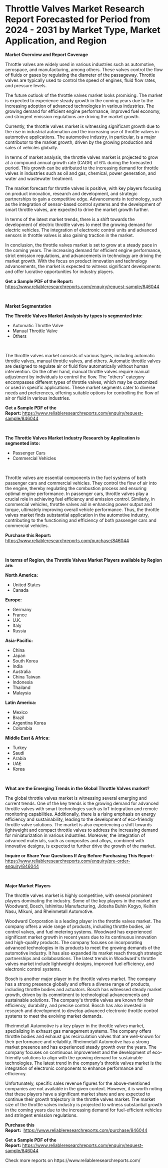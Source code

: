 <p><h1>Throttle Valves Market Research Report Forecasted for Period from 2024 -  2031 by Market Type, Market Application, and Region</h1></p><p><strong>Market Overview and Report Coverage</strong></p>
<p><p>Throttle valves are widely used in various industries such as automotive, aerospace, and manufacturing, among others. These valves control the flow of fluids or gases by regulating the diameter of the passageway. Throttle valves are typically used to control the speed of engines, fluid flow rates, and pressure levels.</p><p>The future outlook of the throttle valves market looks promising. The market is expected to experience steady growth in the coming years due to the increasing adoption of advanced technologies in various industries. The growing demand for efficient engine performance, improved fuel economy, and stringent emission regulations are driving the market growth.</p><p>Currently, the throttle valves market is witnessing significant growth due to the rise in industrial automation and the increasing use of throttle valves in automotive applications. The automotive industry, in particular, is a major contributor to the market growth, driven by the growing production and sales of vehicles globally.</p><p>In terms of market analysis, the throttle valves market is projected to grow at a compound annual growth rate (CAGR) of 6% during the forecasted period. This growth can be attributed to the increasing demand for throttle valves in industries such as oil and gas, chemical, power generation, and water and wastewater treatment.</p><p>The market forecast for throttle valves is positive, with key players focusing on product innovation, research and development, and strategic partnerships to gain a competitive edge. Advancements in technology, such as the integration of sensor-based control systems and the development of smart throttle valves, are expected to drive the market growth further.</p><p>In terms of the latest market trends, there is a shift towards the development of electric throttle valves to meet the growing demand for electric vehicles. The integration of electronic control units and advanced sensors in throttle valves is also gaining traction in the market.</p><p>In conclusion, the throttle valves market is set to grow at a steady pace in the coming years. The increasing demand for efficient engine performance, strict emission regulations, and advancements in technology are driving the market growth. With the focus on product innovation and technology advancements, the market is expected to witness significant developments and offer lucrative opportunities for industry players.</p></p>
<p><strong>Get a Sample PDF of the Report:</strong> <a href="https://www.reliableresearchreports.com/enquiry/request-sample/846044">https://www.reliableresearchreports.com/enquiry/request-sample/846044</a></p>
<p>&nbsp;</p>
<p><strong>Market Segmentation</strong></p>
<p><strong>The Throttle Valves Market Analysis by types is segmented into:</strong></p>
<p><ul><li>Automatic Throttle Valve</li><li>Manual Throttle Valve</li><li>Others</li></ul></p>
<p>&nbsp;</p>
<p><p>The throttle valves market consists of various types, including automatic throttle valves, manual throttle valves, and others. Automatic throttle valves are designed to regulate air or fluid flow automatically without human intervention. On the other hand, manual throttle valves require manual adjustment by individuals to control the flow. The "others" category encompasses different types of throttle valves, which may be customized or used in specific applications. These market segments cater to diverse needs and preferences, offering suitable options for controlling the flow of air or fluid in various industries.</p></p>
<p><strong>Get a Sample PDF of the Report:</strong>&nbsp;<a href="https://www.reliableresearchreports.com/enquiry/request-sample/846044">https://www.reliableresearchreports.com/enquiry/request-sample/846044</a></p>
<p>&nbsp;</p>
<p><strong>The Throttle Valves Market Industry Research by Application is segmented into:</strong></p>
<p><ul><li>Passenger Cars</li><li>Commercial Vehicles</li></ul></p>
<p>&nbsp;</p>
<p><p>Throttle valves are essential components in the fuel systems of both passenger cars and commercial vehicles. They control the flow of air into the engine, thereby regulating the combustion process and ensuring optimal engine performance. In passenger cars, throttle valves play a crucial role in achieving fuel efficiency and emission control. Similarly, in commercial vehicles, throttle valves aid in enhancing power output and torque, ultimately improving overall vehicle performance. Thus, the throttle valves market finds substantial application in the automotive industry, contributing to the functioning and efficiency of both passenger cars and commercial vehicles.</p></p>
<p><strong>Purchase this Report:</strong>&nbsp; <a href="https://www.reliableresearchreports.com/purchase/846044">https://www.reliableresearchreports.com/purchase/846044</a></p>
<p>&nbsp;</p>
<p><strong>In terms of Region, the Throttle Valves Market Players available by Region are:</strong></p>
<p>
    <p> <strong> North America: </strong>
        <ul>
            <li>United States</li>
            <li>Canada</li>
        </ul>
        </p> 
    <p> <strong> Europe: </strong>
        <ul>
            <li>Germany</li>
            <li>France</li>
            <li>U.K.</li>
            <li>Italy</li>
            <li>Russia</li>
        </ul>
        </p> 
    <p> <strong> Asia-Pacific: </strong>
        <ul>
            <li>China</li>
            <li>Japan</li>
            <li>South Korea</li>
            <li>India</li>
            <li>Australia</li>
            <li>China Taiwan</li>
            <li>Indonesia</li>
            <li>Thailand</li>
            <li>Malaysia</li>
        </ul>
        </p> 
    <p> <strong> Latin America: </strong>
        <ul>
            <li>Mexico</li>
            <li>Brazil</li>
            <li>Argentina Korea</li>
            <li>Colombia</li>
        </ul>
        </p> 
    <p> <strong> Middle East & Africa: </strong>
        <ul>
            <li>Turkey</li>
            <li>Saudi</li>
            <li>Arabia</li>
            <li>UAE</li>
            <li>Korea</li>
        </ul>
    </p>
    </p>
<p>&nbsp;</p>
<p><strong>What are the Emerging Trends in the Global Throttle Valves market?</strong></p>
<p><p>The global throttle valves market is witnessing several emerging and current trends. One of the key trends is the growing demand for advanced throttle valves with smart technologies such as IoT integration and remote monitoring capabilities. Additionally, there is a rising emphasis on energy efficiency and sustainability, leading to the development of eco-friendly throttle valve solutions. The market is also experiencing a shift towards lightweight and compact throttle valves to address the increasing demand for miniaturization in various industries. Moreover, the integration of advanced materials, such as composites and alloys, combined with innovative designs, is expected to further drive the growth of the market.</p></p>
<p><strong>Inquire or Share Your Questions If Any Before Purchasing This Report</strong>- <a href="https://www.reliableresearchreports.com/enquiry/pre-order-enquiry/846044">https://www.reliableresearchreports.com/enquiry/pre-order-enquiry/846044</a></p>
<p>&nbsp;</p>
<p><strong>Major Market Players</strong></p>
<p><p>The throttle valves market is highly competitive, with several prominent players dominating the industry. Some of the key players in the market are Woodward, Bosch, Ishimitsu Manufacturing, Jidosha Buhin Kogyo, Keihin Nasu, Mikuni, and Rheinmetall Automotive.</p><p>Woodward Corporation is a leading player in the throttle valves market. The company offers a wide range of products, including throttle bodies, air control valves, and fuel metering systems. Woodward has experienced significant market growth in recent years due to its continuous innovation and high-quality products. The company focuses on incorporating advanced technologies in its products to meet the growing demands of the automotive industry. It has also expanded its market reach through strategic partnerships and collaborations. The latest trends in Woodward's throttle valves market include lightweight designs, improved fuel efficiency, and electronic control systems.</p><p>Bosch is another major player in the throttle valves market. The company has a strong presence globally and offers a diverse range of products, including throttle bodies and actuators. Bosch has witnessed steady market growth, driven by its commitment to technological advancements and sustainable solutions. The company's throttle valves are known for their efficiency, durability, and precise control. Bosch has also invested in research and development to develop advanced electronic throttle control systems to meet the evolving market demands.</p><p>Rheinmetall Automotive is a key player in the throttle valves market, specializing in exhaust gas management systems. The company offers throttle bodies and exhaust gas recirculation valves that are well-known for their performance and reliability. Rheinmetall Automotive has a strong market presence and has experienced steady growth over the years. The company focuses on continuous improvement and the development of eco-friendly solutions to align with the growing demand for sustainable technologies. The latest trend in the company's throttle valves market is the integration of electronic components to enhance performance and efficiency.</p><p>Unfortunately, specific sales revenue figures for the above-mentioned companies are not available in the given context. However, it is worth noting that these players have a significant market share and are expected to continue their growth trajectory in the throttle valves market. The market size of the throttle valves industry is projected to witness substantial growth in the coming years due to the increasing demand for fuel-efficient vehicles and stringent emission regulations.</p></p>
<p><strong>Purchase this Report:</strong>&nbsp;&nbsp;<a href="https://www.reliableresearchreports.com/purchase/846044">https://www.reliableresearchreports.com/purchase/846044</a></p>
<p></p>
<p><strong>Get a Sample PDF of the Report:</strong>&nbsp;<a href="https://www.reliableresearchreports.com/enquiry/request-sample/846044">https://www.reliableresearchreports.com/enquiry/request-sample/846044</a></p>
<p>Check more reports on https://www.reliableresearchreports.com/</p>